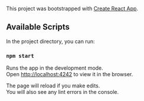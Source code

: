 This project was bootstrapped with [Create React App](https://github.com/facebook/create-react-app).

## Available Scripts

In the project directory, you can run:

### `npm start`

Runs the app in the development mode.<br />
Open [http://localhost:4242](http://localhost:4242) to view it in the browser.

The page will reload if you make edits.<br />
You will also see any lint errors in the console.
